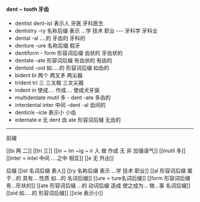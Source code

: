 #### dent ~ tooth 牙齿

- dentist dent-ist 表示人 牙医 牙科医生
- dentistry  -ry 名称后缀 表示 ...学 技术 职业  --- 牙科学 牙科业
- dental -al  ....的  牙齿的 牙科的
- denture -ure 名称后缀  假牙
- dentiform - form 形容词后缀  齿状的 牙齿状的
- dentate  -ate 形容词后缀 有齿状的  有齿的
- dentoid -oid  如.....的 形容词后缀  如齿的 
- bident bi 两个  两叉矛 两尖器
- trident tri 三 三叉戟 三叉尖器
- indent in 使成.... 作成....  使成犬牙装 
- multidentate mutil 多 - dent -ate 多齿的
- interdental inter 中间  -dent -al 齿间的
- denticle -icle 表示小 小齿
- edentate e 无 dent 齿 ate 形容词后缀 无齿的

---
前缀

[[bi 两 二]]
[[tri 三]]
[[in  ~ im ~ig ~ ir 入 做 作成  无 非 加强语气]]
[[mutil 多]]
[[inter = intel 中间 ....之中 相互]]
[[e 无 外出]]

后缀
[[ist  名词后缀 表人]]
[[ry 名称后缀 表示 ...学 技术 职业]]
[[al 形容词后缀   属于...的  具有....性质  如...的   名词后缀]]
[[ure = ture名词后缀]]
[[form 形容词后缀 有...形状的]]
[[ate 形容词后缀  ...的 动词后缀 造成 使之成为... 做...事 名词后缀]]
[[oid  如.....的 形容词后缀]]
[[icle 表示小]]


